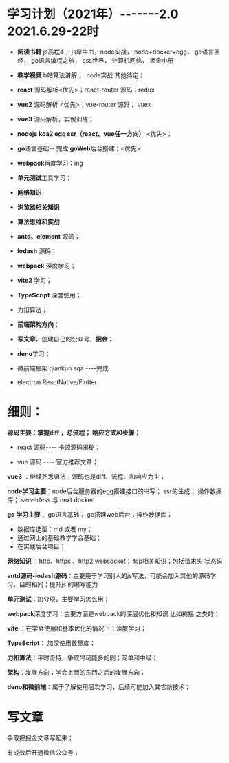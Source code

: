 # 学习计划（2021年）-------2.0  2021.6.29-22时

* **阅读书籍** js高程4 ，js犀牛书，node实战， node+docker+egg， go语言圣经， go语言编程之旅， css世界， 计算机网络， 掘金小册
  
* **教学视频** b站算法讲解 ， node实战 其他待定；

* **react** 源码解析<优先>；react-router 源码；redux

* **vue2** 源码解析 <优先>；vue-router 源码； vuex
  
* **vue3** 源码解析，实例训练；

* **nodejs koa2 egg ssr（react、vue任一方向）** <优先>；

* **go**语言基础-- 完成   **goWeb**后台搭建；<优先>

* **webpack**再度学习；ing

* **单元测试**工具学习；

* **网络知识**

* **浏览器相关知识**

* **算法思维和实战**

* **antd、element** 源码；

* **lodash** 源码；

* **webpack** 深度学习；

* **vite2** 学习；

* **TypeScript** 深度使用；

* 力扣算法；

* **前端架构方向**；


* **写文章**，创建自己的公众号，**掘金**；

* **deno**学习；

* 微前端框架 qiankun sqa     ----完成

* electron ReactNative/Flutter 

# 细则：

**源码主要：掌握diff ，总流程； 响应方式和步骤；**

*  react 源码---- 卡颂源码揭秘；

*  vue 源码 ---- 官方推荐文章；
  
**vue3** ：继续熟悉语法；源码也是diff、流程、和响应为主；
  

**node学习主要**：node后台服务器的egg搭建接口的书写； ssr的生成； 操作数据库； serverless 与 next  docker

**go 学习主要**： go语言基础； go搭建web后台；操作数据库；

* 数据库选型：md 或者 my；
* 通过网上的基础教学学会基础；
* 在实践后台项目；

 **网络知识** ：http、https 、http2 websocket； tcp相关知识；包括请求头 状态码

**antd源码-lodash源码**：主要用于学习别人的js写法，可能会加入其他的源码学习，目的相同；提升js 的编写能力

**单元测试**：加分项，主要学习怎么用；

**webpack**深度学习：主要方面是webpack的深层优化和知识  比如树摇 之类的；

**vite** ：在学会使用和基本优化的情况下；深度学习；

**TypeScript**： 加深使用数量度；

**力扣算法**：平时坚持，争取尽可能多的刷；简单和中级；

**架构**：发展方向；学会上面的东西之后的发展方向；

**deno和微前端**：属于了解使用层次学习，后续可能加入其它新技术；


# 写文章

争取把掘金文章写起来；

有成效后开通微信公众号；